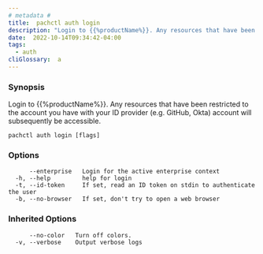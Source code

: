 ```yaml
---
# metadata # 
title:  pachctl auth login
description: "Login to {{%productName%}}. Any resources that have been restricted to the account you have with your ID provider (e.g. GitHub, Okta) account will subsequently be accessible."
date:  2022-10-14T09:34:42-04:00
tags:
  - auth
cliGlossary:  a
---
```


### Synopsis

Login to {{%productName%}}. Any resources that have been restricted to the account you have with your ID provider (e.g. GitHub, Okta) account will subsequently be accessible.

```
pachctl auth login [flags]
```

### Options

```
      --enterprise   Login for the active enterprise context
  -h, --help         help for login
  -t, --id-token     If set, read an ID token on stdin to authenticate the user
  -b, --no-browser   If set, don't try to open a web browser
```

### Inherited Options

```
      --no-color   Turn off colors.
  -v, --verbose    Output verbose logs
```


